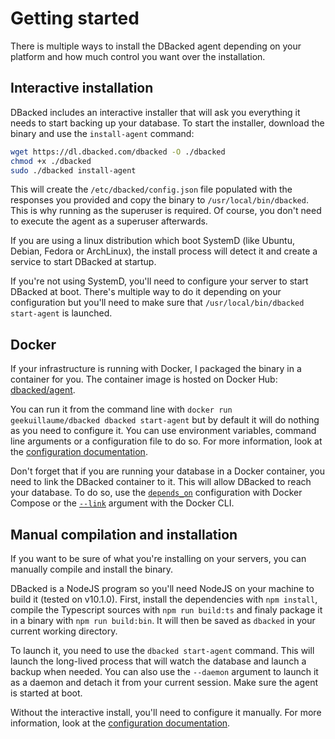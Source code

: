 # Getting started

There is multiple ways to install the DBacked agent depending on your platform and how much control you want over the installation.

## Interactive installation

DBacked includes an interactive installer that will ask you everything it needs to start backing up your database. To start the installer, download the binary and use the `install-agent` command:

```bash
wget https://dl.dbacked.com/dbacked -O ./dbacked
chmod +x ./dbacked
sudo ./dbacked install-agent
```

This will create the `/etc/dbacked/config.json` file populated with the responses you provided and copy the binary to `/usr/local/bin/dbacked`. This is why running as the superuser is required. Of course, you don't need to execute the agent as a superuser afterwards.

If you are using a linux distribution which boot SystemD (like Ubuntu, Debian, Fedora or ArchLinux), the install process will detect it and create a service to start DBacked at startup.

If you're not using SystemD, you'll need to configure your server to start DBacked at boot. There's multiple way to do it depending on your configuration but you'll need to make sure that `/usr/local/bin/dbacked start-agent` is launched.

<!-- TODO: add install GIF-->

## Docker

If your infrastructure is running with Docker, I packaged the binary in a container for you. The container image is hosted on Docker Hub: [dbacked/agent](https://hub.docker.com/r/geekuillaume/dbacked/).

You can run it from the command line with `docker run geekuillaume/dbacked dbacked start-agent` but by default it will do nothing as you need to configure it. You can use environment variables, command line arguments or a configuration file to do so. For more information, look at the [configuration documentation](./configuration.html).

Don't forget that if you are running your database in a Docker container, you need to link the DBacked container to it. This will allow DBacked to reach your database. To do so, use the [`depends_on`](https://docs.docker.com/compose/compose-file/#depends_on) configuration with Docker Compose or the [`--link`](https://docs.docker.com/engine/reference/commandline/run/) argument with the Docker CLI.

<!--  TODO: Change docker name to dbacked/agent -->

## Manual compilation and installation

If you want to be sure of what you're installing on your servers, you can manually compile and install the binary.

DBacked is a NodeJS program so you'll need NodeJS on your machine to build it (tested on v10.1.0). First, install the dependencies with `npm install`, compile the Typescript sources with `npm run build:ts` and finaly package it in a binary with `npm run build:bin`. It will then be saved as `dbacked` in your current working directory.

To launch it, you need to use the `dbacked start-agent` command. This will launch the long-lived process that will watch the database and launch a backup when needed. You can also use the `--daemon` argument to launch it as a daemon and detach it from your current session. Make sure the agent is started at boot.

Without the interactive install, you'll need to configure it manually. For more information, look at the [configuration documentation](./configuration.html).

